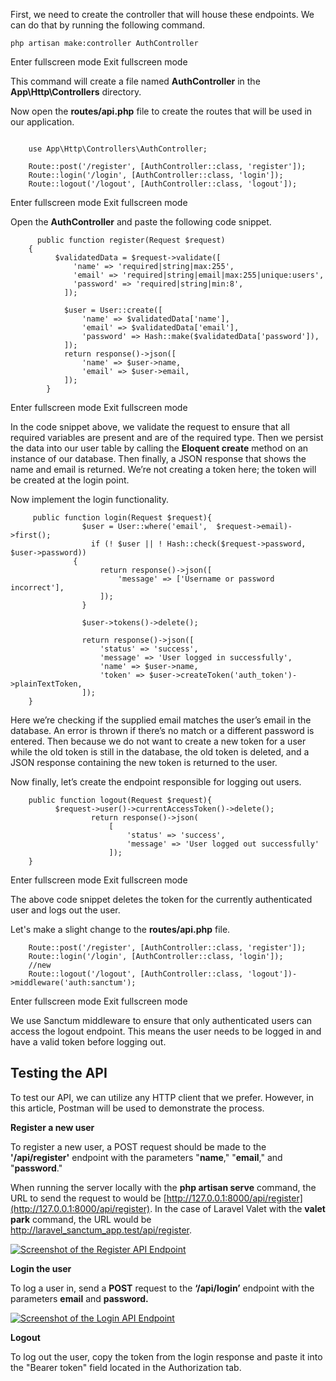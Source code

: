First, we need to create the controller that will house these endpoints. We can do that by running the following command.

```
php artisan make:controller AuthController
```

Enter fullscreen mode Exit fullscreen mode

This command will create a file named **AuthController** in the **App\\Http\\Controllers** directory.

Now open the **routes/api.php** file to create the routes that will be used in our application.  

```

    use App\Http\Controllers\AuthController;

    Route::post('/register', [AuthController::class, 'register']);
    Route::login('/login', [AuthController::class, 'login']);
    Route::logout('/logout', [AuthController::class, 'logout']);
```

Enter fullscreen mode Exit fullscreen mode

Open the **AuthController** and paste the following code snippet.  

```
      public function register(Request $request)
    {
          $validatedData = $request->validate([
              'name' => 'required|string|max:255',
              'email' => 'required|string|email|max:255|unique:users',
              'password' => 'required|string|min:8',
            ]);

            $user = User::create([
                'name' => $validatedData['name'],
                'email' => $validatedData['email'],
                'password' => Hash::make($validatedData['password']),
            ]);
            return response()->json([
                'name' => $user->name,
                'email' => $user->email,
            ]);
        }

```

Enter fullscreen mode Exit fullscreen mode

In the code snippet above, we validate the request to ensure that all required variables are present and are of the required type. Then we persist the data into our user table by calling the **Eloquent create** method on an instance of our database. Then finally, a JSON response that shows the name and email is returned. We’re not creating a token here; the token will be created at the login point.

Now implement the login functionality.  

```
     public function login(Request $request){
                $user = User::where('email',  $request->email)->first();
                  if (! $user || ! Hash::check($request->password, $user->password)) 
              {
                    return response()->json([
                        'message' => ['Username or password incorrect'],
                    ]);
                }

                $user->tokens()->delete();

                return response()->json([
                    'status' => 'success',
                    'message' => 'User logged in successfully',
                    'name' => $user->name,
                    'token' => $user->createToken('auth_token')->plainTextToken,
                ]);
    }
```


Here we’re checking if the supplied email matches the user’s email in the database. An error is thrown if there’s no match or a different password is entered. Then because we do not want to create a new token for a user while the old token is still in the database, the old token is deleted, and a JSON response containing the new token is returned to the user.

Now finally, let’s create the endpoint responsible for logging out users.  

```
    public function logout(Request $request){
          $request->user()->currentAccessToken()->delete();
                  return response()->json(
                      [
                          'status' => 'success',
                          'message' => 'User logged out successfully'
                      ]);
    }
```

Enter fullscreen mode Exit fullscreen mode

The above code snippet deletes the token for the currently authenticated user and logs out the user.

Let's make a slight change to the **routes/api.php** file.  

```
    Route::post('/register', [AuthController::class, 'register']);
    Route::login('/login', [AuthController::class, 'login']);
    //new
    Route::logout('/logout', [AuthController::class, 'logout'])->middleware('auth:sanctum');
```

Enter fullscreen mode Exit fullscreen mode

We use Sanctum middleware to ensure that only authenticated users can access the logout endpoint. This means the user needs to be logged in and have a valid token before logging out.

## [](https://dev.to/thatcoolguy/token-based-authentication-in-laravel-9-using-laravel-sanctum-3b61#testing-the-api)Testing the API

To test our API, we can utilize any HTTP client that we prefer. However, in this article, Postman will be used to demonstrate the process.

**Register a new user**

To register a new user, a POST request should be made to the **'/api/register'** endpoint with the parameters "**name**," "**email**," and "**password**."

When running the server locally with the **php artisan serve** command, the URL to send the request to would be [http://127.0.0.1:8000/api/register](http://127.0.0.1:8000/api/register). In the case of Laravel Valet with the **valet** **park** command, the URL would be [http://laravel\_sanctum\_app.test/api/register](http://laravel_sanctum_app.test/api/register).

[![Screenshot of the Register API Endpoint](https://res.cloudinary.com/practicaldev/image/fetch/s--c6_z5HSf--/c_limit%2Cf_auto%2Cfl_progressive%2Cq_auto%2Cw_800/https://paper-attachments.dropboxusercontent.com/s_0EA10AAD9BB62E5B1DD6F5BCA5F88367321C0A4EEE18A26D6741671C955CB740_1676500972800_Screen%2BShot%2B2023-02-15%2Bat%2B11.42.01%2BPM.png)](https://res.cloudinary.com/practicaldev/image/fetch/s--c6_z5HSf--/c_limit%2Cf_auto%2Cfl_progressive%2Cq_auto%2Cw_800/https://paper-attachments.dropboxusercontent.com/s_0EA10AAD9BB62E5B1DD6F5BCA5F88367321C0A4EEE18A26D6741671C955CB740_1676500972800_Screen%2BShot%2B2023-02-15%2Bat%2B11.42.01%2BPM.png)

**Login the user**

To log a user in, send a **POST** request to the **‘/api/login’** endpoint with the parameters **email** and **password.**

[![Screenshot of the Login API Endpoint](https://res.cloudinary.com/practicaldev/image/fetch/s--BqYQ2zPk--/c_limit%2Cf_auto%2Cfl_progressive%2Cq_auto%2Cw_800/https://paper-attachments.dropboxusercontent.com/s_0EA10AAD9BB62E5B1DD6F5BCA5F88367321C0A4EEE18A26D6741671C955CB740_1676500985487_Screen%2BShot%2B2023-02-15%2Bat%2B11.42.27%2BPM.png)](https://res.cloudinary.com/practicaldev/image/fetch/s--BqYQ2zPk--/c_limit%2Cf_auto%2Cfl_progressive%2Cq_auto%2Cw_800/https://paper-attachments.dropboxusercontent.com/s_0EA10AAD9BB62E5B1DD6F5BCA5F88367321C0A4EEE18A26D6741671C955CB740_1676500985487_Screen%2BShot%2B2023-02-15%2Bat%2B11.42.27%2BPM.png)

**Logout**

To log out the user, copy the token from the login response and paste it into the "Bearer token" field located in the Authorization tab.
